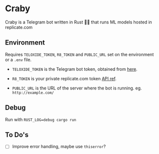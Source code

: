 # Craby

Craby is a Telegram bot  written in Rust 🤖🦀 that runs ML models hosted in replicate.com

## Environment

Requires `TELOXIDE_TOKEN`, `R8_TOKEN` and `PUBLIC_URL` set on the environment or a `.env` file.

- `TELOXIDE_TOKEN` is the Telegram bot token, obtained from [here](https://core.telegram.org/bots#6-botfather).

- `R8_TOKEN` is your private replicate.com token [API ref](https://replicate.ai/docs/api/).

- `PUBLIC_URL` is the URL of the server where the bot is running. eg. `http://example.com/`

## Debug

Run with `RUST_LOG=debug cargo run`

## To Do's

- [ ] Improve error handling, maybe use `thiserror`?
